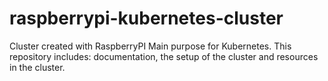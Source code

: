 # raspberrypi-kubernetes-cluster
Cluster created with RaspberryPI Main purpose for Kubernetes. This repository includes: documentation, the setup of the cluster and resources in the cluster.
